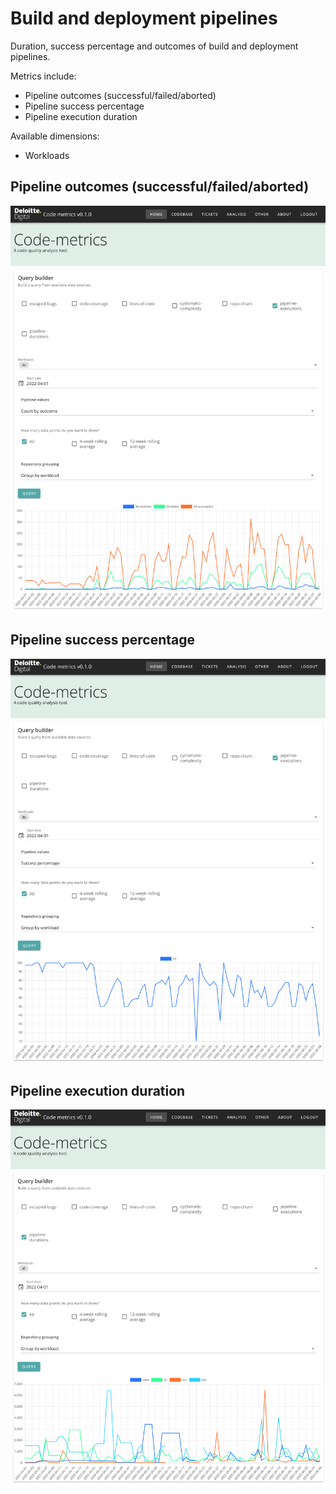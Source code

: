 # Build and deployment pipelines

Duration, success percentage and outcomes of build and deployment pipelines.

Metrics include:

- Pipeline outcomes (successful/failed/aborted)
- Pipeline success percentage
- Pipeline execution duration

Available dimensions:

- Workloads

## Pipeline outcomes (successful/failed/aborted)

![Pipeline outcomes (successful/failed/aborted)](img/pipeline_outcomes.png)

## Pipeline success percentage

![Pipeline success percentage](img/pipeline_success.png)

## Pipeline execution duration

![Pipeline execution duration](img/pipeline_duration.png)
